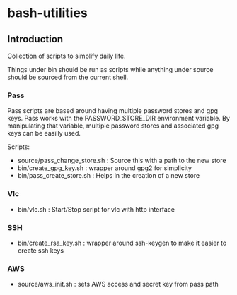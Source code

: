 # bash-utilities

## Introduction

Collection of scripts to simplify daily life.

Things under bin should be run as scripts while anything under source should be sourced from the current shell.

### Pass
Pass scripts are based around having multiple password stores and gpg keys. Pass works with the PASSWORD_STORE_DIR environment variable. By manipulating that variable, multiple password stores and associated gpg keys can be easilly used.

Scripts:
- source/pass_change_store.sh : Source this with a path to the new store
- bin/create_gpg_key.sh : wrapper around gpg2 for simplicity
- bin/pass_create_store.sh : Helps in the creation of a new store

### Vlc
- bin/vlc.sh : Start/Stop script for vlc with http interface

### SSH
- bin/create_rsa_key.sh : wrapper around ssh-keygen to make it easier to create ssh keys

### AWS
- source/aws_init.sh : sets AWS access and secret key from pass path
